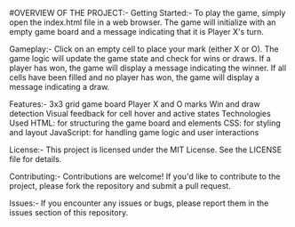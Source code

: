#OVERVIEW OF THE PROJECT:-
Getting Started:-
To play the game, simply open the index.html file in a web browser. The game will initialize with an empty game board and a message indicating that it is Player X's turn.

Gameplay:-
Click on an empty cell to place your mark (either X or O).
The game logic will update the game state and check for wins or draws.
If a player has won, the game will display a message indicating the winner.
If all cells have been filled and no player has won, the game will display a message indicating a draw.


Features:-
3x3 grid game board
Player X and O marks
Win and draw detection
Visual feedback for cell hover and active states
Technologies Used
HTML: for structuring the game board and elements
CSS: for styling and layout
JavaScript: for handling game logic and user interactions


License:-
This project is licensed under the MIT License. See the LICENSE file for details.

Contributing:-
Contributions are welcome! If you'd like to contribute to the project, please fork the repository and submit a pull request.

Issues:-
If you encounter any issues or bugs, please report them in the issues section of this repository.
